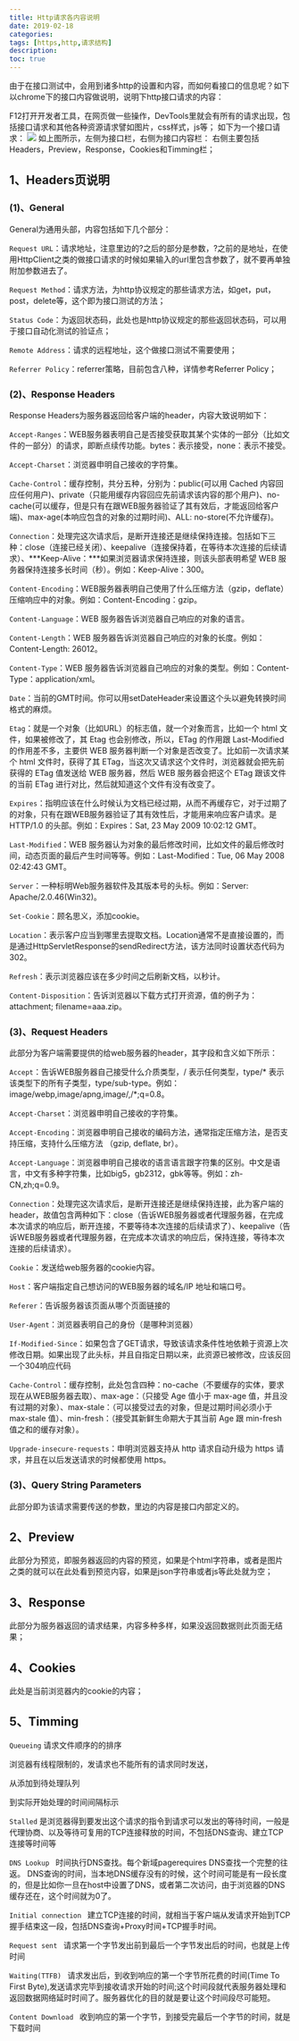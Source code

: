 ```yaml
---
title: Http请求各内容说明
date: 2019-02-18
categories: 
tags: [https,http,请求结构]
description: 
toc: true
---
```

由于在接口测试中，会用到诸多http的设置和内容，而如何看接口的信息呢？如下以chrome下的接口内容做说明，说明下http接口请求的内容：
<!--more-->
F12打开开发者工具，在网页做一些操作，DevTools里就会有所有的请求出现，包括接口请求和其他各种资源请求譬如图片，css样式，js等；
如下为一个接口请求：
![](https://img-blog.csdn.net/2018101917513247?watermark/2/text/aHR0cHM6Ly9ibG9nLmNzZG4ubmV0L2RmMDEyOA==/font/5a6L5L2T/fontsize/400/fill/I0JBQkFCMA==/dissolve/70)
如上图所示，左侧为接口栏，右侧为接口内容栏：
右侧主要包括Headers，Preview，Response，Cookies和Timming栏；

## 1、Headers页说明

### (1)、General


General为通用头部，内容包括如下几个部分：

`Request URL`：请求地址，注意里边的?之后的部分是参数，?之前的是地址，在使用HttpClient之类的做接口请求的时候如果输入的url里包含参数了，就不要再单独附加参数进去了。

`Request Method`：请求方法，为http协议规定的那些请求方法，如get，put，post，delete等，这个即为接口测试的方法；

`Status Code`：为返回状态码，此处也是http协议规定的那些返回状态码，可以用于接口自动化测试的验证点；

`Remote Address`：请求的远程地址，这个做接口测试不需要使用；

`Referrer Policy`：referrer策略，目前包含八种，详情参考Referrer Policy；

### (2)、Response Headers

Response Headers为服务器返回给客户端的header，内容大致说明如下：

`Accept-Ranges`：WEB服务器表明自己是否接受获取其某个实体的一部分（比如文件的一部分）的请求，即断点续传功能。bytes：表示接受，none：表示不接受。

`Accept-Charset`：浏览器申明自己接收的字符集。

`Cache-Control`：缓存控制，共分五种，分别为：public(可以用 Cached 内容回应任何用户)、private（只能用缓存内容回应先前请求该内容的那个用户)、no-cache(可以缓存，但是只有在跟WEB服务器验证了其有效后，才能返回给客户端)、max-age(本响应包含的对象的过期时间)、ALL: no-store(不允许缓存)。

`Connection`：处理完这次请求后，是断开连接还是继续保持连接。包括如下三种：close（连接已经关闭）、keepalive（连接保持着，在等待本次连接的后续请求）、***Keep-Alive：***如果浏览器请求保持连接，则该头部表明希望 WEB 服务器保持连接多长时间（秒）。例如：Keep-Alive：300。

`Content-Encoding`：WEB服务器表明自己使用了什么压缩方法（gzip，deflate）压缩响应中的对象。例如：Content-Encoding：gzip。

`Content-Language`：WEB 服务器告诉浏览器自己响应的对象的语言。

`Content-Length`：WEB 服务器告诉浏览器自己响应的对象的长度。例如：Content-Length: 26012。

`Content-Type`：WEB 服务器告诉浏览器自己响应的对象的类型。例如：Content-Type：application/xml。

`Date`：当前的GMT时间。你可以用setDateHeader来设置这个头以避免转换时间格式的麻烦。

`Etag`：就是一个对象（比如URL）的标志值，就一个对象而言，比如一个 html 文件，如果被修改了，其 Etag 也会别修改，所以，ETag 的作用跟 Last-Modified 的作用差不多，主要供 WEB 服务器判断一个对象是否改变了。比如前一次请求某个 html 文件时，获得了其 ETag，当这次又请求这个文件时，浏览器就会把先前获得的 ETag 值发送给 WEB 服务器，然后 WEB 服务器会把这个 ETag 跟该文件的当前 ETag 进行对比，然后就知道这个文件有没有改变了。

`Expires`：指明应该在什么时候认为文档已经过期，从而不再缓存它，对于过期了的对象，只有在跟WEB服务器验证了其有效性后，才能用来响应客户请求。是 HTTP/1.0 的头部。例如：Expires：Sat, 23 May 2009 10:02:12 GMT。

`Last-Modified`：WEB 服务器认为对象的最后修改时间，比如文件的最后修改时间，动态页面的最后产生时间等等。例如：Last-Modified：Tue, 06 May 2008 02:42:43 GMT。

`Server`：一种标明Web服务器软件及其版本号的头标。例如：Server: Apache/2.0.46(Win32)。

`Set-Cookie`：顾名思义，添加cookie。

`Location`：表示客户应当到哪里去提取文档。Location通常不是直接设置的，而是通过HttpServletResponse的sendRedirect方法，该方法同时设置状态代码为302。

`Refresh`：表示浏览器应该在多少时间之后刷新文档，以秒计。

`Content-Disposition`：告诉浏览器以下载方式打开资源，值的例子为：attachment; filename=aaa.zip。
### (3)、Request Headers

此部分为客户端需要提供的给web服务器的header，其字段和含义如下所示：

`Accept`：告诉WEB服务器自己接受什么介质类型，/ 表示任何类型，type/* 表示该类型下的所有子类型，type/sub-type。例如：image/webp,image/apng,image/,/*;q=0.8。

`Accept-Charset`：浏览器申明自己接收的字符集。

`Accept-Encoding`：浏览器申明自己接收的编码方法，通常指定压缩方法，是否支持压缩，支持什么压缩方法 （gzip, deflate, br）。

`Accept-Language`：浏览器申明自己接收的语言语言跟字符集的区别。中文是语言，中文有多种字符集，比如big5，gb2312，gbk等等。例如：zh-CN,zh;q=0.9。

`Connection`：处理完这次请求后，是断开连接还是继续保持连接，此为客户端的header，故值包含两种如下：close（告诉WEB服务器或者代理服务器，在完成本次请求的响应后，断开连接，不要等待本次连接的后续请求了）、keepalive（告诉WEB服务器或者代理服务器，在完成本次请求的响应后，保持连接，等待本次连接的后续请求）。

`Cookie`：发送给web服务器的cookie内容。

`Host`：客户端指定自己想访问的WEB服务器的域名/IP 地址和端口号。

`Referer`：告诉服务器该页面从哪个页面链接的

`User-Agent`：浏览器表明自己的身份（是哪种浏览器）

`If-Modified-Since`：如果包含了GET请求，导致该请求条件性地依赖于资源上次修改日期。如果出现了此头标，并且自指定日期以来，此资源已被修改，应该反回一个304响应代码

`Cache-Control`：缓存控制，此处包含四种：no-cache（不要缓存的实体，要求现在从WEB服务器去取）、max-age：（只接受 Age 值小于 max-age 值，并且没有过期的对象）、max-stale：（可以接受过去的对象，但是过期时间必须小于max-stale 值）、min-fresh：（接受其新鲜生命期大于其当前 Age 跟 min-fresh 值之和的缓存对象）。

`Upgrade-insecure-requests`：申明浏览器支持从 http 请求自动升级为 https 请求，并且在以后发送请求的时候都使用 https。

### (3)、Query String Parameters

此部分即为该请求需要传送的参数，里边的内容是接口内部定义的。

## 2、Preview


此部分为预览，即服务器返回的内容的预览，如果是个html字符串，或者是图片之类的就可以在此处看到预览内容，如果是json字符串或者js等此处就为空；

## 3、Response


此部分为服务器返回的请求结果，内容多种多样，如果没返回数据则此页面无结果；

## 4、Cookies


此处是当前浏览器内的cookie的内容；

## 5、Timming
`Queueing` 
请求文件顺序的的排序 

浏览器有线程限制的，发请求也不能所有的请求同时发送，

从添加到待处理队列 

到实际开始处理的时间间隔标示

`Stalled` 
是浏览器得到要发出这个请求的指令到请求可以发出的等待时间，一般是代理协商、以及等待可复用的TCP连接释放的时间，不包括DNS查询、建立TCP连接等时间等

`DNS Lookup `
时间执行DNS查找。每个新域pagerequires DNS查找一个完整的往返。 DNS查询的时间，当本地DNS缓存没有的时候，这个时间可能是有一段长度的，但是比如你一旦在host中设置了DNS，或者第二次访问，由于浏览器的DNS缓存还在，这个时间就为0了。

`Initial connection `
建立TCP连接的时间，就相当于客户端从发请求开始到TCP握手结束这一段，包括DNS查询+Proxy时间+TCP握手时间。

`Request sent `
请求第一个字节发出前到最后一个字节发出后的时间，也就是上传时间

`Waiting(TTFB) `
请求发出后，到收到响应的第一个字节所花费的时间(Time To First Byte),发送请求完毕到接收请求开始的时间;这个时间段就代表服务器处理和返回数据网络延时时间了。服务器优化的目的就是要让这个时间段尽可能短。

`Content Download `
收到响应的第一个字节，到接受完最后一个字节的时间，就是下载时间